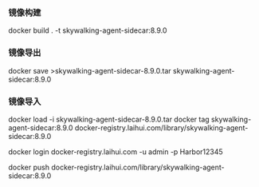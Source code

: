 ### 镜像构建

docker build . -t skywalking-agent-sidecar:8.9.0

### 镜像导出

docker save >skywalking-agent-sidecar-8.9.0.tar skywalking-agent-sidecar:8.9.0

### 镜像导入

docker load -i skywalking-agent-sidecar-8.9.0.tar docker tag skywalking-agent-sidecar:8.9.0
docker-registry.laihui.com/library/skywalking-agent-sidecar:8.9.0

docker login docker-registry.laihui.com -u admin -p Harbor12345

docker push docker-registry.laihui.com/library/skywalking-agent-sidecar:8.9.0

###            
